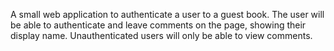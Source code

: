 A small web application to authenticate a user to a guest book. The 
user will be able to authenticate and leave comments on the page, showing their display name. Unauthenticated users will only be able to view comments. 
